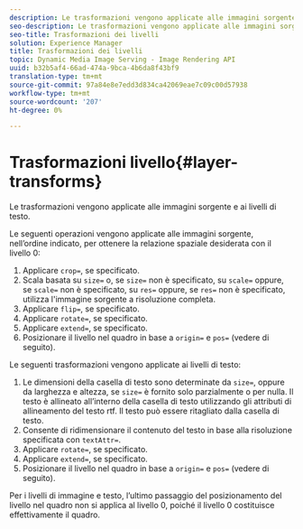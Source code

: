 ```yaml
---
description: Le trasformazioni vengono applicate alle immagini sorgente e ai livelli di testo.
seo-description: Le trasformazioni vengono applicate alle immagini sorgente e ai livelli di testo.
seo-title: Trasformazioni dei livelli
solution: Experience Manager
title: Trasformazioni dei livelli
topic: Dynamic Media Image Serving - Image Rendering API
uuid: b32b5af4-66ad-474a-9bca-4b6da8f43bf9
translation-type: tm+mt
source-git-commit: 97a84e8e7edd3d834ca42069eae7c09c00d57938
workflow-type: tm+mt
source-wordcount: '207'
ht-degree: 0%

---
```



# Trasformazioni livello{#layer-transforms}

Le trasformazioni vengono applicate alle immagini sorgente e ai livelli di testo.

Le seguenti operazioni vengono applicate alle immagini sorgente, nell’ordine indicato, per ottenere la relazione spaziale desiderata con il livello 0:

1. Applicare `crop=`, se specificato.
1. Scala basata su `size=` o, se `size=` non è specificato, su `scale=` oppure, se `scale=` non è specificato, su `res=` oppure, se `res=` non è specificato, utilizza l&#39;immagine sorgente a risoluzione completa.
1. Applicare `flip=`, se specificato.
1. Applicare `rotate=`, se specificato.
1. Applicare `extend=`, se specificato.
1. Posizionare il livello nel quadro in base a `origin=` e `pos=` (vedere di seguito).

Le seguenti trasformazioni vengono applicate ai livelli di testo:

1. Le dimensioni della casella di testo sono determinate da `size=`, oppure da larghezza e altezza, se `size=` è fornito solo parzialmente o per nulla. Il testo è allineato all’interno della casella di testo utilizzando gli attributi di allineamento del testo rtf. Il testo può essere ritagliato dalla casella di testo.
1. Consente di ridimensionare il contenuto del testo in base alla risoluzione specificata con `textAttr=`.
1. Applicare `rotate=`, se specificato.
1. Applicare `extend=`, se specificato.
1. Posizionare il livello nel quadro in base a `origin=` e `pos=` (vedere di seguito).

Per i livelli di immagine e testo, l’ultimo passaggio del posizionamento del livello nel quadro non si applica al livello 0, poiché il livello 0 costituisce effettivamente il quadro.

